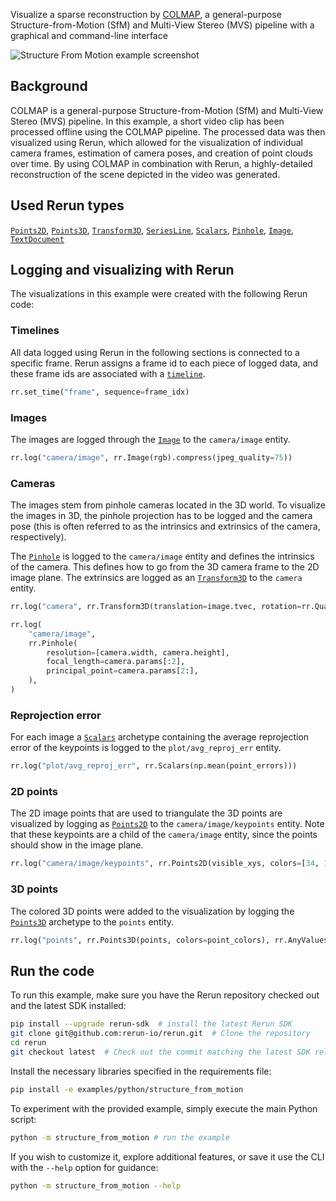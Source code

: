 <!--[metadata]
title = "Structure from motion"
tags = ["2D", "3D", "COLMAP", "Pinhole camera", "Time series"]
thumbnail = "https://static.rerun.io/structure-from-motion/af24e5e8961f46a9c10399dbc31b6611eea563b4/480w.png"
thumbnail_dimensions = [480, 480]
channel = "main"
build_args = ["--dataset=colmap_fiat", "--resize=800x600"]
-->

Visualize a sparse reconstruction by [COLMAP](https://colmap.github.io/index.html), a general-purpose Structure-from-Motion (SfM) and Multi-View Stereo (MVS) pipeline with a graphical and command-line interface

<picture data-inline-viewer="examples/structure_from_motion">
  <source media="(max-width: 480px)" srcset="https://static.rerun.io/structure_from_motion/b17f8824291fa1102a4dc2184d13c91f92d2279c/480w.png">
  <source media="(max-width: 768px)" srcset="https://static.rerun.io/structure_from_motion/b17f8824291fa1102a4dc2184d13c91f92d2279c/768w.png">
  <source media="(max-width: 1024px)" srcset="https://static.rerun.io/structure_from_motion/b17f8824291fa1102a4dc2184d13c91f92d2279c/1024w.png">
  <source media="(max-width: 1200px)" srcset="https://static.rerun.io/structure_from_motion/b17f8824291fa1102a4dc2184d13c91f92d2279c/1200w.png">
  <img src="https://static.rerun.io/structure_from_motion/b17f8824291fa1102a4dc2184d13c91f92d2279c/full.png" alt="Structure From Motion example screenshot">
</picture>

## Background

COLMAP is a general-purpose Structure-from-Motion (SfM) and Multi-View Stereo (MVS) pipeline.
In this example, a short video clip has been processed offline using the COLMAP pipeline.
The processed data was then visualized using Rerun, which allowed for the visualization of individual camera frames, estimation of camera poses, and creation of point clouds over time.
By using COLMAP in combination with Rerun, a highly-detailed reconstruction of the scene depicted in the video was generated.

## Used Rerun types

[`Points2D`](https://www.rerun.io/docs/reference/types/archetypes/points2d), [`Points3D`](https://www.rerun.io/docs/reference/types/archetypes/points3d), [`Transform3D`](https://www.rerun.io/docs/reference/types/archetypes/transform3d), [`SeriesLine`](https://www.rerun.io/docs/reference/types/archetypes/series_line), [`Scalars`](https://www.rerun.io/docs/reference/types/archetypes/scalars?speculative-link), [`Pinhole`](https://www.rerun.io/docs/reference/types/archetypes/pinhole), [`Image`](https://www.rerun.io/docs/reference/types/archetypes/image), [`TextDocument`](https://www.rerun.io/docs/reference/types/archetypes/text_document)

## Logging and visualizing with Rerun

The visualizations in this example were created with the following Rerun code:

### Timelines

All data logged using Rerun in the following sections is connected to a specific frame.
Rerun assigns a frame id to each piece of logged data, and these frame ids are associated with a [`timeline`](https://www.rerun.io/docs/concepts/timelines).

 ```python
rr.set_time("frame", sequence=frame_idx)
 ```

### Images
The images are logged through the [`Image`](https://www.rerun.io/docs/reference/types/archetypes/image) to the `camera/image` entity.

```python
rr.log("camera/image", rr.Image(rgb).compress(jpeg_quality=75))
```

### Cameras
The images stem from pinhole cameras located in the 3D world. To visualize the images in 3D, the pinhole projection has
to be logged and the camera pose (this is often referred to as the intrinsics and extrinsics of the camera,
respectively).

The [`Pinhole`](https://www.rerun.io/docs/reference/types/archetypes/pinhole) is logged to the `camera/image` entity and defines the intrinsics of the camera.
This defines how to go from the 3D camera frame to the 2D image plane. The extrinsics are logged as an
[`Transform3D`](https://www.rerun.io/docs/reference/types/archetypes/transform3d) to the `camera` entity.

```python
rr.log("camera", rr.Transform3D(translation=image.tvec, rotation=rr.Quaternion(xyzw=quat_xyzw), from_parent=True))
```

```python
rr.log(
    "camera/image",
    rr.Pinhole(
        resolution=[camera.width, camera.height],
        focal_length=camera.params[:2],
        principal_point=camera.params[2:],
    ),
)
```

### Reprojection error
For each image a [`Scalars`](https://www.rerun.io/docs/reference/types/archetypes/scalars?speculative-link) archetype containing the average reprojection error of the keypoints is logged to the
`plot/avg_reproj_err` entity.

```python
rr.log("plot/avg_reproj_err", rr.Scalars(np.mean(point_errors)))
```

### 2D points
The 2D image points that are used to triangulate the 3D points are visualized by logging as [`Points2D`](https://www.rerun.io/docs/reference/types/archetypes/points2d)
to the `camera/image/keypoints` entity. Note that these keypoints are a child of the
`camera/image` entity, since the points should show in the image plane.

```python
rr.log("camera/image/keypoints", rr.Points2D(visible_xys, colors=[34, 138, 167]))
```

### 3D points
The colored 3D points were added to the visualization by logging the [`Points3D`](https://www.rerun.io/docs/reference/types/archetypes/points3d) archetype to the `points` entity.
```python
rr.log("points", rr.Points3D(points, colors=point_colors), rr.AnyValues(error=point_errors))
```

## Run the code
To run this example, make sure you have the Rerun repository checked out and the latest SDK installed:
```bash
pip install --upgrade rerun-sdk  # install the latest Rerun SDK
git clone git@github.com:rerun-io/rerun.git  # Clone the repository
cd rerun
git checkout latest  # Check out the commit matching the latest SDK release
```
Install the necessary libraries specified in the requirements file:
```bash
pip install -e examples/python/structure_from_motion
```
To experiment with the provided example, simply execute the main Python script:
```bash
python -m structure_from_motion # run the example
```
If you wish to customize it, explore additional features, or save it use the CLI with the `--help` option for guidance:
```bash
python -m structure_from_motion --help
```
